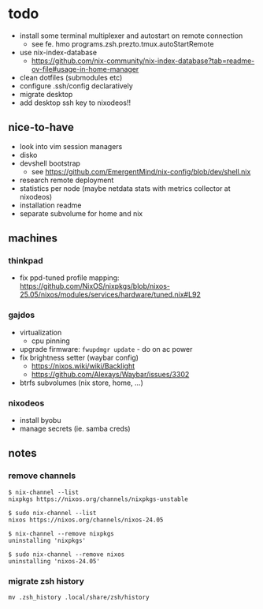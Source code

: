 # todo
- install some terminal multiplexer and autostart on remote connection
    - see fe. hmo programs.zsh.prezto.tmux.autoStartRemote
- use nix-index-database
    - https://github.com/nix-community/nix-index-database?tab=readme-ov-file#usage-in-home-manager
- clean dotfiles (submodules etc)
- configure .ssh/config declaratively
- migrate desktop
- add desktop ssh key to nixodeos!!

## nice-to-have
- look into vim session managers
- disko
- devshell bootstrap
    - see https://github.com/EmergentMind/nix-config/blob/dev/shell.nix
- research remote deployment
- statistics per node (maybe netdata stats with metrics collector at nixodeos)
- installation readme
- separate subvolume for home and nix

## machines

### thinkpad
- fix ppd-tuned profile mapping: https://github.com/NixOS/nixpkgs/blob/nixos-25.05/nixos/modules/services/hardware/tuned.nix#L92

### gajdos
- virtualization
    - cpu pinning
- upgrade firmware: `fwupdmgr update` - do on ac power
- fix brightness setter (waybar config)
    - https://nixos.wiki/wiki/Backlight
    - https://github.com/Alexays/Waybar/issues/3302
- btrfs subvolumes (nix store, home, ...)

### nixodeos
- install byobu
- manage secrets (ie. samba creds)

## notes

### remove channels
```
$ nix-channel --list
nixpkgs https://nixos.org/channels/nixpkgs-unstable

$ sudo nix-channel --list
nixos https://nixos.org/channels/nixos-24.05
```

```
$ nix-channel --remove nixpkgs
uninstalling 'nixpkgs'

$ sudo nix-channel --remove nixos
uninstalling 'nixos-24.05'
```

### migrate zsh history
```
mv .zsh_history .local/share/zsh/history
```
